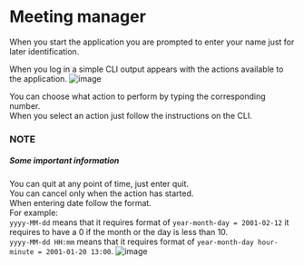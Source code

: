 # Meeting manager

When you start the application you are prompted to enter your name just for later identification.  

When you log in a simple CLI output appears with the actions available to the application.
![image](https://user-images.githubusercontent.com/60541384/183265389-cc0ede65-cd57-4dca-9492-7f4e56f99fc0.png)

You can choose what action to perform by typing the corresponding number.  
When you select an action just follow the instructions on the CLI.  

### NOTE
##### Some important information
You can quit at any point of time, just enter quit.  
You can cancel only when the action has started.  
When entering date follow the format.  
For example:  
`yyyy-MM-dd` means that it requires format of `year-month-day = 2001-02-12` it requires to have a 0 if the month or the day is less than 10.  
`yyyy-MM-dd HH:mm` means that it requires format of `year-month-day hour-minute = 2001-01-20 13:00`. 
![image](https://user-images.githubusercontent.com/60541384/183283151-e73695c1-237c-4670-b3bc-746642dc30c4.png)

